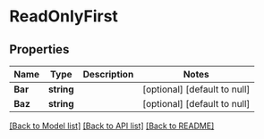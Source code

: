 # ReadOnlyFirst

## Properties
Name | Type | Description | Notes
------------ | ------------- | ------------- | -------------
**Bar** | **string** |  | [optional] [default to null]
**Baz** | **string** |  | [optional] [default to null]

[[Back to Model list]](../README.md#documentation-for-models) [[Back to API list]](../README.md#documentation-for-api-endpoints) [[Back to README]](../README.md)


